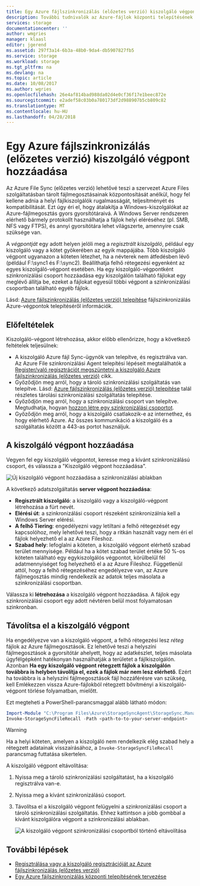 ```yaml
---
title: Egy Azure fájlszinkronizálás (előzetes verzió) kiszolgáló végpont hozzáadása |} Microsoft Docs
description: További tudnivalók az Azure-fájlok központi telepítésének tervezése során megfontolandó tényezőkről.
services: storage
documentationcenter: ''
author: wmgries
manager: klaasl
editor: jgerend
ms.assetid: 297f3a14-6b3a-48b0-9da4-db5907827fb5
ms.service: storage
ms.workload: storage
ms.tgt_pltfrm: na
ms.devlang: na
ms.topic: article
ms.date: 10/08/2017
ms.author: wgries
ms.openlocfilehash: 26e4af814bad988da02d4e0cf36f17e1beec872e
ms.sourcegitcommit: e2adef58c03b0a780173df2d988907b5cb809c82
ms.translationtype: MT
ms.contentlocale: hu-HU
ms.lasthandoff: 04/28/2018
---
```

# <a name="addremove-an-azure-file-sync-preview-server-endpoint"></a>Egy Azure fájlszinkronizálás (előzetes verzió) kiszolgáló végpont hozzáadása
Az Azure File Sync (előzetes verzió) lehetővé teszi a szervezet Azure Files szolgáltatásban tárolt fájlmegosztásainak központosítását anélkül, hogy fel kellene adnia a helyi fájlkiszolgálók rugalmasságát, teljesítményét és kompatibilitását. Ezt úgy éri el, hogy átalakítja a Windows-kiszolgálókat az Azure-fájlmegosztás gyors gyorsítótáraivá. A Windows Server rendszeren elérhető bármely protokollt használhatja a fájlok helyi eléréséhez (pl. SMB, NFS vagy FTPS), és annyi gyorsítótára lehet világszerte, amennyire csak szüksége van.

A *végpontját* egy adott helyen jelöli meg a *regisztrált kiszolgáló*, például egy kiszolgáló vagy a kötet gyökerében az egyik mappájába. Több kiszolgáló végpont ugyanazon a köteten létezhet, ha a névterek nem átfedésben lévő (például F:\sync1 és F:\sync2). Beállíthatja felhő rétegezési egyenként az egyes kiszolgáló-végpont esetében. Ha egy kiszolgáló-végpontként szinkronizálási csoport hozzáadása egy kiszolgálón található fájlokat egy meglévő állítja be, ezeket a fájlokat egyesül többi végpont a szinkronizálási csoportban található egyéb fájlok.

Lásd: [Azure fájlszinkronizálás (előzetes verzió) telepítése](storage-sync-files-deployment-guide.md) fájlszinkronizálás Azure-végpontok telepítéséről információk.

## <a name="prerequisites"></a>Előfeltételek
Kiszolgáló-végpont létrehozása, akkor előbb ellenőrizze, hogy a következő feltételek teljesülnek: 
- A kiszolgáló Azure fájl Sync-ügynök van telepítve, és regisztrálva van. Az Azure File szinkronizálási Agent telepítési lépéseit megtalálhatók a [Register/való regisztrációt megszüntetni a kiszolgáló Azure fájlszinkronizálás (előzetes verzió)](storage-sync-files-server-registration.md) cikk. 
- Győződjön meg arról, hogy a tároló szinkronizálási szolgáltatás van telepítve. Lásd: [Azure fájlszinkronizálás (előzetes verzió) telepítése](storage-sync-files-deployment-guide.md) talál részletes tárolási szinkronizálási szolgáltatás telepítése. 
- Győződjön meg arról, hogy a szinkronizálási csoport van telepítve. Megtudhatja, hogyan [hozzon létre egy szinkronizálási csoportot](storage-sync-files-deployment-guide.md#create-a-sync-group).
- Győződjön meg arról, hogy a kiszolgáló csatlakozik-e az internethez, és hogy elérhető Azure. Az összes kommunikáció a kiszolgáló és a szolgáltatás között a 443-as portot használjuk.

## <a name="add-a-server-endpoint"></a>A kiszolgáló végpont hozzáadása
Vegyen fel egy kiszolgáló végpontot, keresse meg a kívánt szinkronizálású csoport, és válassza a "Kiszolgáló végpont hozzáadása".

![Új kiszolgáló végpont hozzáadása a szinkronizálási ablakban](media/storage-sync-files-server-endpoint/add-server-endpoint-1.png)

A következő adatszolgáltatás **server végpont hozzáadása**:

- **Regisztrált kiszolgáló**: a kiszolgáló vagy a kiszolgáló-végpont létrehozása a fürt nevét.
- **Elérési út**: a szinkronizálási csoport részeként szinkronizálnia kell a Windows Server elérési.
- **A felhő Tiering**: engedélyezni vagy letiltani a felhő rétegezését egy kapcsolóhoz, mely lehetővé teszi, hogy a ritkán használt vagy nem éri el fájlok helyezhető el a az Azure Fileshoz.
- **Szabad hely**: lefoglalni a köteten, a kiszolgáló végpont elérhető szabad terület mennyisége. Például ha a kötet szabad terület értéke 50 %-os köteten található egy egykiszolgálós végpontot, körülbelül fél adatmennyiséget fog helyezhető el a az Azure Fileshoz. Függetlenül attól, hogy a felhő rétegezéséhez engedélyezve van, az Azure fájlmegosztás mindig rendelkezik az adatok teljes másolata a szinkronizálási csoportban.

Válassza ki **létrehozása** a kiszolgáló végpont hozzáadása. A fájlok egy szinkronizálási csoport egy adott névtéren belül most folyamatosan szinkronban. 

## <a name="remove-a-server-endpoint"></a>Távolítsa el a kiszolgáló végpont
Ha engedélyezve van a kiszolgáló végpont, a felhő rétegezési lesz *réteg* fájlok az Azure fájlmegosztások. Ez lehetővé teszi a helyszíni fájlmegosztások a gyorsítótár ahelyett, hogy az adatkészlet, teljes másolata ügyfélgépként hatékonyan használhatják a területet a fájlkiszolgálón. Azonban **Ha egy kiszolgáló végpont rétegzett fájlok a kiszolgálón továbbra is helyben távolítja el, ezek a fájlok már nem lesz elérhető**. Ezért ha továbbra is a helyszíni fájlmegosztások fájl hozzáférésre van szükség, kell Emlékezzen vissza Azure-fájlokból rétegzett bővítményi a kiszolgáló-végpont törlése folyamatban, mielőtt. 

Ezt megteheti a PowerShell-parancsmaggal alább látható módon:

```PowerShell
Import-Module "C:\Program Files\Azure\StorageSyncAgent\StorageSync.Management.ServerCmdlets.dll"
Invoke-StorageSyncFileRecall -Path <path-to-to-your-server-endpoint>
```

> [!Warning]  
> Ha a helyi köteten, amelyen a kiszolgáló nem rendelkezik elég szabad hely a rétegzett adatainak visszaírásához, a `Invoke-StorageSyncFileRecall` parancsmag futtatása sikertelen.  

A kiszolgáló végpont eltávolítása:

1. Nyissa meg a tároló szinkronizálási szolgáltatást, ha a kiszolgáló regisztrálva van-e.
2. Nyissa meg a kívánt szinkronizálású csoport.
3. Távolítsa el a kiszolgáló végpont felügyelni a szinkronizálási csoport a tároló szinkronizálási szolgáltatás. Ehhez kattintson a jobb gombbal a kívánt kiszolgálóra végpont a szinkronizálási ablakban.

    ![A kiszolgáló végpont szinkronizálási csoportból történő eltávolítása](media/storage-sync-files-server-endpoint/remove-server-endpoint-1.png)

## <a name="next-steps"></a>További lépések
- [Regisztrálása vagy a kiszolgáló regisztrációját az Azure fájlszinkronizálás (előzetes verzió)](storage-sync-files-server-registration.md)
- [Egy Azure fájlszinkronizálás központi telepítésének tervezése](storage-sync-files-planning.md)
